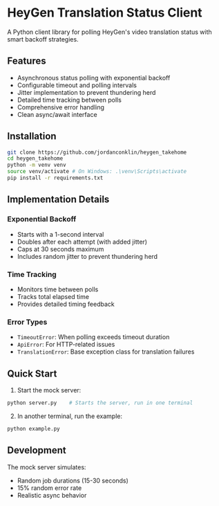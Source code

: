 # HeyGen Translation Status Client

A Python client library for polling HeyGen's video translation status with smart backoff strategies.

## Features

- Asynchronous status polling with exponential backoff
- Configurable timeout and polling intervals
- Jitter implementation to prevent thundering herd
- Detailed time tracking between polls
- Comprehensive error handling
- Clean async/await interface

## Installation

```bash
git clone https://github.com/jordanconklin/heygen_takehome
cd heygen_takehome
python -m venv venv
source venv/activate # On Windows: .\venv\Scripts\activate
pip install -r requirements.txt
```

## Implementation Details

### Exponential Backoff
- Starts with a 1-second interval
- Doubles after each attempt (with added jitter)
- Caps at 30 seconds maximum
- Includes random jitter to prevent thundering herd

### Time Tracking
- Monitors time between polls
- Tracks total elapsed time
- Provides detailed timing feedback

### Error Types
- `TimeoutError`: When polling exceeds timeout duration
- `ApiError`: For HTTP-related issues
- `TranslationError`: Base exception class for translation failures

## Quick Start

1. Start the mock server:
```bash
python server.py    # Starts the server, run in one terminal
```
2. In another terminal, run the example:
```bash
python example.py
```

## Development

The mock server simulates:
- Random job durations (15-30 seconds)
- 15% random error rate
- Realistic async behavior
